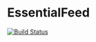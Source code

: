 # EssentialFeed

[![Build Status](https://travis-ci.com/mauriciomaniglia/EssentialFeed.svg?branch=master)](https://travis-ci.com/mauriciomaniglia/EssentialFeed)


